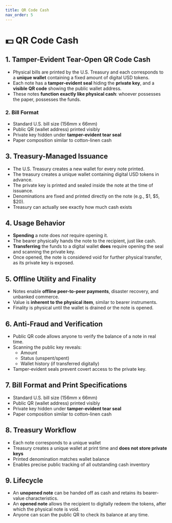 ```yaml
---
title: QR Code Cash
nav_order: 5
---
```


# 💵 QR Code Cash

## 1. Tamper-Evident Tear-Open QR Code Cash

- Physical bills are printed by the U.S. Treasury and each corresponds to a **unique wallet** containing a fixed amount of digital USD tokens.
- Each note has a **tamper-evident seal** hiding the **private key**, and a **visible QR code** showing the public wallet address.
- These notes **function exactly like physical cash**: whoever possesses the paper, possesses the funds.

### 2. Bill Format
- Standard U.S. bill size (156mm x 66mm)
- Public QR (wallet address) printed visibly
- Private key hidden under **tamper-evident tear seal**
- Paper composition similar to cotton-linen cash

## 3. Treasury-Managed Issuance

- The U.S. Treasury creates a new wallet for every note printed.
- The treasury creates a unique wallet containing digital USD tokens in advance.
- The private key is printed and sealed inside the note at the time of issuance.
- Denominations are fixed and printed directly on the note (e.g., $1, $5, $20).
- Treasury can actually see exactly how much cash exists

## 4. Usage Behavior

- **Spending** a note does *not* require opening it.
- The bearer physically hands the note to the recipient, just like cash.
- **Transferring** the funds to a digital wallet **does** require opening the seal and scanning the private key.
- Once opened, the note is considered void for further physical transfer, as its private key is exposed.

## 5. Offline Utility and Finality

- Notes enable **offline peer-to-peer payments**, disaster recovery, and unbanked commerce.
- Value is **inherent to the physical item**, similar to bearer instruments.
- Finality is physical until the wallet is drained or the note is opened.

## 6. Anti-Fraud and Verification

- Public QR code allows anyone to verify the balance of a note in real time.
- Scanning the public key reveals:
  - Amount
  - Status (unspent/spent)
  - Wallet history (if transferred digitally)
- Tamper-evident seals prevent covert access to the private key.

## 7. Bill Format and Print Specifications

- Standard U.S. bill size (156mm x 66mm)
- Public QR (wallet address) printed visibly
- Private key hidden under **tamper-evident tear seal**
- Paper composition similar to cotton-linen cash

## 8. Treasury Workflow

- Each note corresponds to a unique wallet
- Treasury creates a unique wallet at print time and **does not store private keys**
- Printed denomination matches wallet balance
- Enables precise public tracking of all outstanding cash inventory

## 9. Lifecycle

- An **unopened note** can be handed off as cash and retains its bearer-value characteristics.
- An **opened note** allows the recipient to digitally redeem the tokens, after which the physical note is void.
- Anyone can scan the public QR to check its balance at any time.
